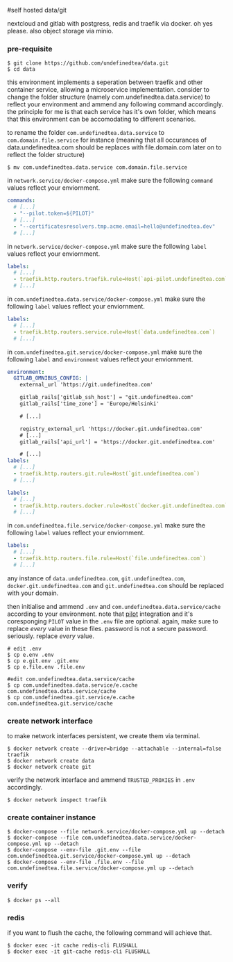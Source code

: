 #self hosted data/git

nextcloud and gitlab with postgress, redis and traefik via docker. oh yes please. also object storage via minio.

### pre-requisite
```shell
$ git clone https://github.com/undefinedtea/data.git
$ cd data
```

this environment implements a seperation between traefik and other container service, allowing a microservice implementation.
consider to change the folder structure (namely com.undefinedtea.data.service) to reflect your environment and ammend any following command accordingly. the principle for me is that each service has it's own folder, which means that this environment can be accomodating to different scenarios.

to rename the folder `com.undefinedtea.data.service` to `com.domain.file.service` for instance (meaning that all occurances of data.undefinedtea.com should be replaces with file.domain.com later on to reflect the folder structure)
```shell
$ mv com.undefinedtea.data.service com.domain.file.service
```

in `network.service/docker-compose.yml` make sure the following `command` values reflect your enviornment.
```yml
commands:
  # [...]
  - "--pilot.token=${PILOT}"
  # [...]
  - "--certificatesresolvers.tmp.acme.email=hello@undefinedtea.dev"
  # [...]
```

in `network.service/docker-compose.yml` make sure the following `label` values reflect your enviornment.
```yml
labels:
  # [...]
  - traefik.http.routers.traefik.rule=Host(`api-pilot.undefinedtea.com`)
  # [...]
```

in `com.undefinedtea.data.service/docker-compose.yml` make sure the following `label` values reflect your enviornment.
```yml
labels:
  # [...]
  - traefik.http.routers.service.rule=Host(`data.undefinedtea.com`)
  # [...]
```

in `com.undefinedtea.git.service/docker-compose.yml` make sure the following `label` and `environment` values reflect your enviornment.
```yml
environment:
  GITLAB_OMNIBUS_CONFIG: |
    external_url 'https://git.undefinedtea.com'

    gitlab_rails['gitlab_ssh_host'] = "git.undefinedtea.com"
    gitlab_rails['time_zone'] = 'Europe/Helsinki'

    # [...]

    registry_external_url 'https://docker.git.undefinedtea.com'
    # [...]
    gitlab_rails['api_url'] = 'https://docker.git.undefinedtea.com'

    # [...]
labels:
  # [...]
  - traefik.http.routers.git.rule=Host(`git.undefinedtea.com`)
  # [...]

labels:
  # [...]
  - traefik.http.routers.docker.rule=Host(`docker.git.undefinedtea.com`)
  # [...]
```

in `com.undefinedtea.file.service/docker-compose.yml` make sure the following `label` values reflect your enviornment.
```yml
labels:
  # [...]
  - traefik.http.routers.file.rule=Host(`file.undefinedtea.com`)
  # [...]
```

any instance of `data.undefinedtea.com`, `git.undefinedtea.com`, `docker.git.undefinedtea.com` and `git.undefinedtea.com` should be replaced with your domain.

then initialise and ammend `.env` and `com.undefinedtea.data.service/cache` according to your environment. note that [pilot][1] integration and it's coresponging `PILOT` value in the `.env` file are optional. again, make sure to replace _every_ value in these files. password is not a secure password. seriously. replace _every_ value.
```shell
# edit .env
$ cp e.env .env
$ cp e.git.env .git.env
$ cp e.file.env .file.env

#edit com.undefinedtea.data.service/cache
$ cp com.undefinedtea.data.service/e.cache com.undefinedtea.data.service/cache
$ cp com.undefinedtea.git.service/e.cache com.undefinedtea.git.service/cache
```

### create network interface
to make network interfaces persistent, we create them via terminal.
```shell
$ docker network create --driver=bridge --attachable --internal=false traefik
$ docker network create data
$ docker network create git
```

verify the network interface and ammend `TRUSTED_PROXIES` in `.env` accordingly.
```shell
$ docker network inspect traefik
```

### create container instance
```shell
$ docker-compose --file network.service/docker-compose.yml up --detach
$ docker-compose --file com.undefinedtea.data.service/docker-compose.yml up --detach
$ docker-compose --env-file .git.env --file com.undefinedtea.git.service/docker-compose.yml up --detach
$ docker-compose --env-file .file.env --file com.undefinedtea.file.service/docker-compose.yml up --detach
```

### verify
```shell
$ docker ps --all
```

### redis
if you want to flush the cache, the following command will achieve that.
```shell
$ docker exec -it cache redis-cli FLUSHALL
$ docker exec -it git-cache redis-cli FLUSHALL
```



[1]: https://traefik.io/traefik-pilot/
